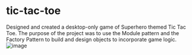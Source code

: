 # tic-tac-toe
Designed and created a desktop-only game of Superhero themed Tic Tac Toe. The purpose of the project was to use the Module pattern and the Factory Pattern to build and design objects to incorporate game logic. 
![image](https://user-images.githubusercontent.com/96890436/201543383-873fa770-b003-486d-a8ae-9d702e368f6e.png)
